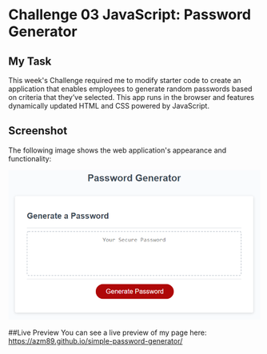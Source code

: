 # Challenge 03 JavaScript: Password Generator

## My Task

This week's Challenge required me to modify starter code to create an application that enables employees to generate random passwords based on criteria that they’ve selected. This app runs in the browser and features dynamically updated HTML and CSS powered by JavaScript.

## Screenshot

The following image shows the web application's appearance and functionality:

![The Password Generator application displays a red button to "Generate Password".](/assets/images/passwordGenerator.png)


##Live Preview
You can see a live preview of my page here: https://azm89.github.io/simple-password-generator/
